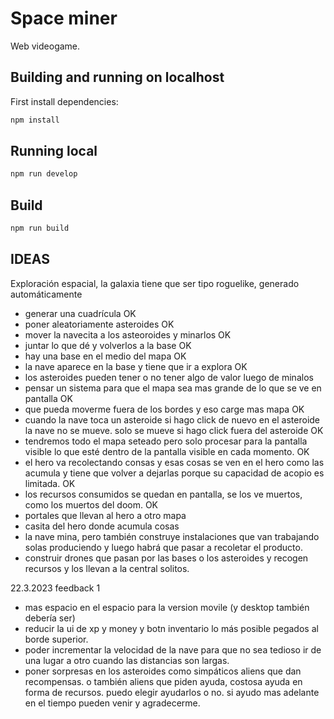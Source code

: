 # Space miner

Web videogame.

## Building and running on localhost

First install dependencies:

```sh
npm install
```

## Running local

```sh
npm run develop
```

## Build

```sh
npm run build
```


## IDEAS

Exploración espacial, la galaxia tiene que ser tipo roguelike, generado automáticamente 

- generar una cuadrícula		OK
- poner aleatoriamente asteroides	OK
- mover la navecita a los asteoroides y minarlos	OK
- juntar lo que dé y volverlos a la base			OK
- hay una base en el medio del mapa			OK
- la nave aparece en la base y tiene que ir a explora	OK
- los asteroides pueden tener o no tener algo de valor luego de minalos
- pensar un sistema para que el mapa sea mas grande de lo que se ve en pantalla	OK
- que pueda moverme fuera de los bordes y eso carge mas mapa			OK
- cuando la nave toca un asteroide si hago click de nuevo en el asteroide la nave no se mueve. solo se mueve si hago click fuera del asteroide OK
- tendremos todo el mapa seteado pero solo procesar para la pantalla visible lo que esté dentro de la pantalla visible en cada momento. OK
- el hero va recolectando consas y esas cosas se ven en el hero como las acumula y tiene que volver a dejarlas porque su capacidad de acopio es limitada. OK
- los recursos consumidos se quedan en pantalla, se los ve muertos, como los muertos del doom. OK
- portales que llevan al hero a otro mapa
- casita del hero donde acumula cosas
- la nave mina, pero también construye instalaciones que van trabajando solas produciendo y luego habrá que pasar a recoletar el producto.
- construir drones que pasan por las bases o los asteroides y recogen recursos y los llevan a la central solitos.

22.3.2023
feedback 1
- mas espacio en el espacio para la version movile (y desktop también debería ser)
- reducir la ui de xp y money y botn inventario lo más posible pegados al borde superior.
- poder incrementar la velocidad de la nave para que no sea tedioso ir de una lugar a otro cuando las distancias son largas.
- poner sorpresas en los asteroides como simpáticos aliens que dan recompensas. o también aliens que piden ayuda, costosa ayuda en forma de recursos. puedo elegir ayudarlos o no. si ayudo mas adelante en el tiempo pueden venir y agradecerme.



